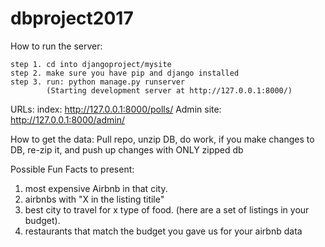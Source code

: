 # dbproject2017

How to run the server: 

	step 1. cd into djangoproject/mysite
	step 2. make sure you have pip and django installed
	step 3. run: python manage.py runserver
			(Starting development server at http://127.0.0.1:8000/)
  
  URLs: index: http://127.0.0.1:8000/polls/
  Admin site: http://127.0.0.1:8000/admin/
  
How to get the data: Pull repo, unzip DB, do work, if you make changes to DB, re-zip it, and push up changes with ONLY zipped db 

Possible Fun Facts to present:
  1. most expensive Airbnb in that city.
  2. airbnbs with "X in the listing titile"
  3. best city to travel for x type of food. (here are a set of listings in your budget).
  4. restaurants that match the budget you gave us for your airbnb data
